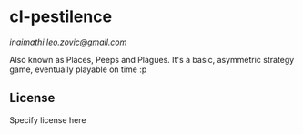 # cl-pestilence
_inaimathi <leo.zovic@gmail.com>_

Also known as Places, Peeps and Plagues. It's a basic, asymmetric strategy game, eventually playable on time :p

## License

Specify license here
